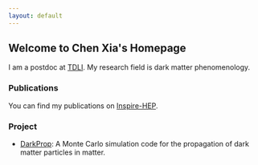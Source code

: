 ```yaml
---
layout: default
---
```


## Welcome to Chen Xia's Homepage

I am a postdoc at [TDLI](https://tdli.sjtu.edu.cn). My research field is dark matter phenomenology.


### Publications

You can find my publications on [Inspire-HEP](https://inspirehep.net/authors/1879352).


### Project

- [DarkProp](http://yfzhou.itp.ac.cn/darkprop):
  A Monte Carlo simulation code for the propagation of dark matter particles in matter.
